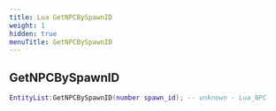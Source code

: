 ```yaml
---
title: Lua GetNPCBySpawnID
weight: 1
hidden: true
menuTitle: GetNPCBySpawnID
---
```

## GetNPCBySpawnID
```lua
EntityList:GetNPCBySpawnID(number spawn_id); -- unknown - Lua_NPC
```